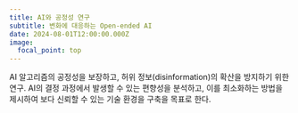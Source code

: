 ```yaml
---
title: AI와 공정성 연구
subtitle: 변화에 대응하는 Open-ended AI
date: 2024-08-01T12:00:00.000Z
image:
  focal_point: top
---
```

AI 알고리즘의 공정성을 보장하고, 허위 정보(disinformation)의 확산을 방지하기 위한 연구. AI의 결정 과정에서 발생할 수 있는 편향성을 분석하고, 이를 최소화하는 방법을 제시하여 보다 신뢰할 수 있는 기술 환경을 구축을 목표로 한다.
